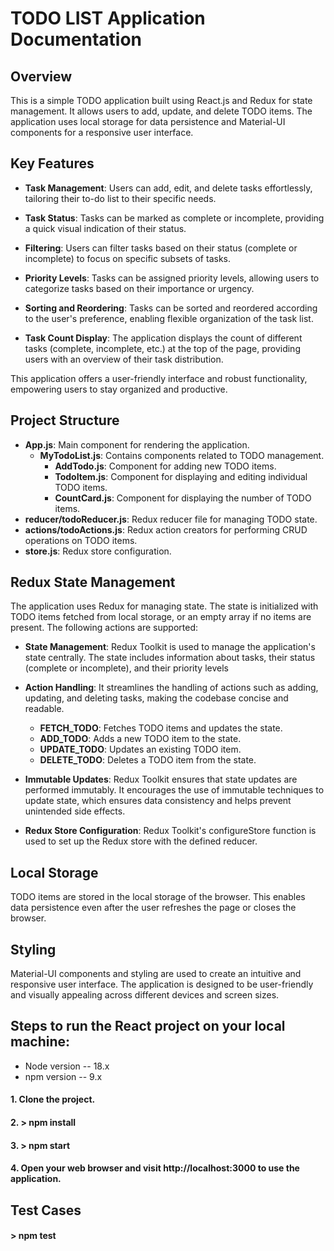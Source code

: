 # TODO LIST Application Documentation

## Overview

This is a simple TODO application built using React.js and Redux for state management. It allows users to add, update, and delete TODO items. The application uses local storage for data persistence and Material-UI components for a responsive user interface.

## Key Features

- **Task Management**: Users can add, edit, and delete tasks effortlessly, tailoring their to-do list to their specific needs.

- **Task Status**: Tasks can be marked as complete or incomplete, providing a quick visual indication of their status.

- **Filtering**: Users can filter tasks based on their status (complete or incomplete) to focus on specific subsets of tasks.

- **Priority Levels**: Tasks can be assigned priority levels, allowing users to categorize tasks based on their importance or urgency.

- **Sorting and Reordering**: Tasks can be sorted and reordered according to the user's preference, enabling flexible organization of the task list.

- **Task Count Display**: The application displays the count of different tasks (complete, incomplete, etc.) at the top of the page, providing users with an overview of their task distribution.

This application offers a user-friendly interface and robust functionality, empowering users to stay organized and productive.

## Project Structure

- **App.js**: Main component for rendering the application.
  - **MyTodoList.js**: Contains components related to TODO management.
    - **AddTodo.js**: Component for adding new TODO items.
    - **TodoItem.js**: Component for displaying and editing individual TODO items.
    - **CountCard.js**: Component for displaying the number of TODO items.
- **reducer/todoReducer.js**: Redux reducer file for managing TODO state.
- **actions/todoActions.js**: Redux action creators for performing CRUD operations on TODO items.
- **store.js**: Redux store configuration.

## Redux State Management

The application uses Redux for managing state. The state is initialized with TODO items fetched from local storage, or an empty array if no items are present. The following actions are supported:

- **State Management**: Redux Toolkit is used to manage the application's state centrally. The state includes information about tasks, their status (complete or incomplete), and their priority levels

- **Action Handling**: It streamlines the handling of actions such as adding, updating, and deleting tasks, making the codebase concise and readable.

  - **FETCH_TODO**: Fetches TODO items and updates the state.
  - **ADD_TODO**: Adds a new TODO item to the state.
  - **UPDATE_TODO**: Updates an existing TODO item.
  - **DELETE_TODO**: Deletes a TODO item from the state.

- **Immutable Updates**: Redux Toolkit ensures that state updates are performed immutably. It encourages the use of immutable techniques to update state, which ensures data consistency and helps prevent unintended side effects.

- **Redux Store Configuration**: Redux Toolkit's configureStore function is used to set up the Redux store with the defined reducer.

## Local Storage

TODO items are stored in the local storage of the browser. This enables data persistence even after the user refreshes the page or closes the browser.

## Styling

Material-UI components and styling are used to create an intuitive and responsive user interface. The application is designed to be user-friendly and visually appealing across different devices and screen sizes.

## Steps to run the React project on your local machine:

- Node version -- 18.x
- npm version -- 9.x

#### 1. Clone the project.

#### 2. > npm install

#### 3. > npm start

#### 4. Open your web browser and visit http://localhost:3000 to use the application.

## Test Cases

#### > npm test

